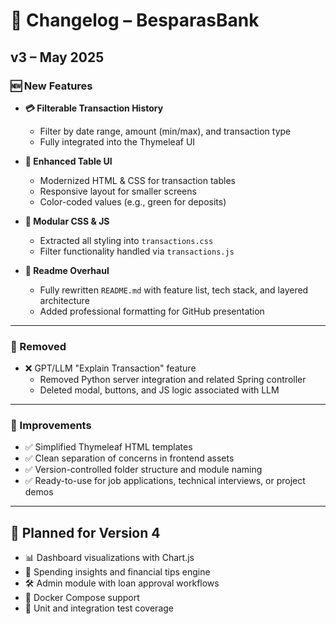 # 📘 Changelog – BesparasBank

## v3 – May 2025

### 🆕 New Features

- **💳 Filterable Transaction History**
  - Filter by date range, amount (min/max), and transaction type
  - Fully integrated into the Thymeleaf UI

- **🧾 Enhanced Table UI**
  - Modernized HTML & CSS for transaction tables
  - Responsive layout for smaller screens
  - Color-coded values (e.g., green for deposits)

- **🔧 Modular CSS & JS**
  - Extracted all styling into `transactions.css`
  - Filter functionality handled via `transactions.js`

- **📁 Readme Overhaul**
  - Fully rewritten `README.md` with feature list, tech stack, and layered architecture
  - Added professional formatting for GitHub presentation

---

### 🧹 Removed

- ❌ GPT/LLM "Explain Transaction" feature
  - Removed Python server integration and related Spring controller
  - Deleted modal, buttons, and JS logic associated with LLM

---

### 🔄 Improvements

- ✅ Simplified Thymeleaf HTML templates
- ✅ Clean separation of concerns in frontend assets
- ✅ Version-controlled folder structure and module naming
- ✅ Ready-to-use for job applications, technical interviews, or project demos

---

## 📌 Planned for Version 4

- 📊 Dashboard visualizations with Chart.js
- 🧠 Spending insights and financial tips engine
- 🛠️ Admin module with loan approval workflows
- 🐳 Docker Compose support
- 🧪 Unit and integration test coverage
